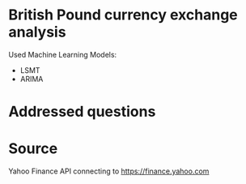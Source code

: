 # British Pound currency exchange analysis 


Used Machine Learning Models: 
- LSMT
- ARIMA

# Addressed questions

# Source
Yahoo Finance API connecting to https://finance.yahoo.com

